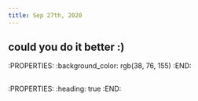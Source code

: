```yaml
---
title: Sep 27th, 2020
---
```


## could you do it better :)
:PROPERTIES:
:background_color: rgb(38, 76, 155)
:END:
##
:PROPERTIES:
:heading: true
:END:
